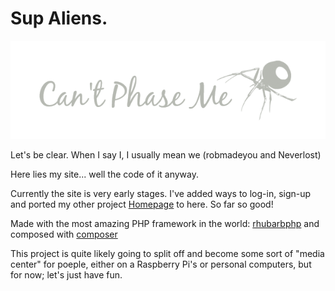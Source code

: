 # Sup Aliens.
<img src="/static/image/title-2.png">

Let's be clear. When I say I, I usually mean we (robmadeyou and Neverlost)

Here lies my site... well the code of it anyway.

Currently the site is very early stages. I've added ways to log-in, sign-up and ported my other project [Homepage](http://github.com/robmadeyou/Homepage) to here. So far so good!



Made with the most amazing PHP framework in the world: [rhubarbphp](http://github.com/rhubarbphp/rhubarb)
and composed with [composer](https://getcomposer.org/)

This project is quite likely going to split off and become some sort of "media center"
for poeple, either on a Raspberry Pi's or personal computers, but for now; let's just have fun.
